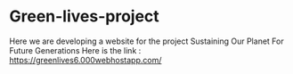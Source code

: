 # Green-lives-project
Here we are developing a website for the project Sustaining Our Planet For Future Generations
Here is the link :
https://greenlives6.000webhostapp.com/
